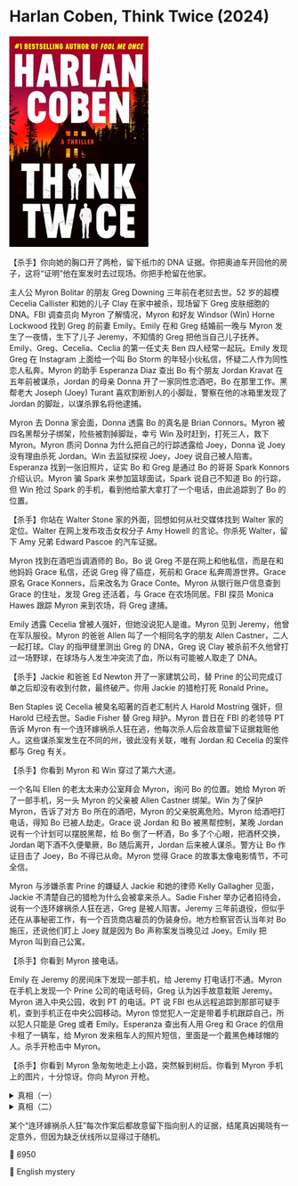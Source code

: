 # Harlan Coben, Think Twice (2024)

<img src=images/2024_cover.jpg width=250/>

【杀手】你向她的胸口开了两枪，留下纸巾的 DNA 证据。你把奥迪车开回他的房子，这将“证明”他在案发时去过现场。你把手枪留在他家。

主人公 Myron Bolitar 的朋友 Greg Downing 三年前在老挝去世。52 岁的超模 Cecelia Callister 和她的儿子 Clay 在家中被杀，现场留下 Greg 皮肤细胞的 DNA。FBI 调查员向 Myron 了解情况，Myron 和好友 Windsor (Win) Horne Lockwood 找到 Greg 的前妻 Emily。Emily 在和 Greg 结婚前一晚与 Myron 发生了一夜情，生下了儿子 Jeremy，不知情的 Greg 把他当自己儿子抚养。Emily、Greg、Cecelia、Ceclia 的第一任丈夫 Ben 四人经常一起玩。Emily 发现 Greg 在 Instagram 上面给一个叫 Bo Storm 的年轻小伙私信，怀疑二人作为同性恋人私奔。Myron 的助手 Esperanza Diaz 查出 Bo 有个朋友 Jordan Kravat 在五年前被谋杀，Jordan 的母亲 Donna 开了一家同性恋酒吧，Bo 在那里工作。黑帮老大 Joseph (Joey) Turant 喜欢割断别人的小脚趾，警察在他的冰箱里发现了 Jordan 的脚趾，以谋杀罪名将他逮捕。

Myron 去 Donna 家会面，Donna 透露 Bo 的真名是 Brian Connors。Myron 被四名黑帮分子绑架，险些被割掉脚趾，幸亏 Win 及时赶到，打死三人，救下 Myron。Myron 质问 Donna 为什么把自己的行踪透露给 Joey，Donna 说 Joey 没有理由杀死 Jordan。Win 去监狱探视 Joey，Joey 说自己被人陷害。Esperanza 找到一张旧照片，证实 Bo 和 Greg 是通过 Bo 的哥哥 Spark Konnors 介绍认识。Myron 骗 Spark 来参加篮球面试，Spark 说自己不知道 Bo 的行踪，但 Win 抢过 Spark 的手机，看到他给蒙大拿打了一个电话，由此追踪到了 Bo 的位置。

【杀手】你站在 Walter Stone 家的外面，回想如何从社交媒体找到 Walter 家的定位。Walter 在网上发布攻击女权分子 Amy Howell 的言论。你杀死 Walter，留下 Amy 兄弟 Edward Pascoe 的汽车证据。

Myron 找到在酒吧当调酒师的 Bo。Bo 说 Greg 不是在网上和他私信，而是在和他妈妈 Grace 私信，还说 Greg 得了癌症，死前和 Grace 私奔周游世界。Grace 原名 Grace Konners，后来改名为 Grace Conte。Myron 从银行账户信息查到 Grace 的住址，发现 Greg 还活着，与 Grace 在农场同居。FBI 探员 Monica Hawes 跟踪 Myron 来到农场，将 Greg 逮捕。

Emily 透露 Cecelia 曾被人强奸，但她没说犯人是谁。Myron 见到 Jeremy，他曾在军队服役。Myron 的爸爸 Allen 叫了一个相同名字的朋友 Allen Castner，二人一起打球。Clay 的指甲缝里测出 Greg 的 DNA，Greg 说 Clay 被杀前不久他曾打过一场野球，在球场与人发生冲突流了血，所以有可能被人取走了 DNA。

【杀手】Jackie 和爸爸 Ed Newton 开了一家建筑公司，替 Prine 的公司完成订单之后却没有收到付款，最终破产。你用 Jackie 的猎枪打死 Ronald Prine。

Ben Staples 说 Cecelia 被臭名昭著的百老汇制片人 Harold Mostring 强奸，但 Harold 已经去世。Sadie Fisher 替 Greg 辩护。Myron 昔日在 FBI 的老领导 PT 告诉 Myron 有一个连环嫁祸杀人狂在逃，他每次杀人后会故意留下证据栽赃他人。这些谋杀案发生在不同的州，彼此没有关联，唯有 Jordan 和 Cecelia 的案件都与 Greg 有关。

【杀手】你看到 Myron 和 Win 穿过了第六大道。

一个名叫 Ellen 的老太太来办公室拜会 Myron，询问 Bo 的位置。她给 Myron 听了一部手机，另一头 Myron 的父亲被 Allen Castner 绑架。Win 为了保护 Myron，告诉了对方 Bo 所在的酒吧，Myron 的父亲脱离危险。Myron 给酒吧打电话，得知 Bo 已被人劫走。Grace 说 Jordan 和 Bo 被黑帮控制，某晚 Jordan 说有一个计划可以摆脱黑帮，给 Bo 倒了一杯酒，Bo 多了个心眼，把酒杯交换，Jordan 喝下酒不久便晕厥，Bo 随后离开，Jordan 后来被人谋杀。警方让 Bo 作证目击了 Joey，Bo 不得已从命。Myron 觉得 Grace 的故事太像电影情节，不可全信。

Myron 与涉嫌杀害 Prine 的嫌疑人 Jackie 和她的律师 Kelly Gallagher 见面，Jackie 不清楚自己的猎枪为什么会被拿来杀人。Sadie Fisher 举办记者招待会，说有一个连环嫁祸杀人狂在逃，Greg 是被人陷害。Jeremy 三年前退役，但似乎还在从事秘密工作，有一个百货商店雇员的伪装身份。地方检察官否认当年对 Bo 施压，还说他们盯上 Joey 就是因为 Bo 声称案发当晚见过 Joey。Emily 把 Myron 叫到自己公寓。

【杀手】你看到 Myron 接电话。

Emily 在 Jeremy 的房间床下发现一部手机，给 Jeremy 打电话打不通。Myron 在手机上发现一个 Prine 公司的电话号码，Greg 认为凶手故意栽赃 Jeremy。Myron 进入中央公园，收到 PT 的电话。PT 说 FBI 也从远程追踪到那部可疑手机，查到手机正在中央公园移动。Myron 惊觉犯人一定是带着手机跟踪自己，所以犯人只能是 Greg 或者 Emily。Esperanza 查出有人用 Greg 和 Grace 的信用卡租了一辆车，给 Myron 发来租车人的照片短信，里面是一个戴黑色棒球帽的人。杀手开枪击中 Myron。

【杀手】你看到 Myron 急匆匆地走上小路，突然躲到树后。你看到 Myron 手机上的图片，十分惊讶。你向 Myron 开枪。

<details><summary>真相（一）</summary>
连环杀手是 Grace，她是照片中戴棒球帽的人。Grace 开枪击中 Myron，Jeremy 试图阻止，Greg 看到 Grace 向自己儿子 Jeremy 开枪，抢先将 Grace 击毙。Grace 杀死 Jordan 是因为他毁了她儿子 Bo 的生活，陷害 Joey 是为了一石二鸟。
</details>

<details><summary>真相（二）</summary>
Greg 和 Grace 合作杀人，杀死 Clay 时被抓了皮肤，留下了 DNA 证据。Greg 被捕后 Grace 给 FBI 打了匿名电话，指出数起谋杀案都是同一凶手所为。Grace 杀死 Prine，替正在坐牢的 Greg 脱罪。Greg 最后跳楼自杀。
</details>

某个“连环嫁祸杀人狂”每次作案后都故意留下指向别人的证据，结尾真凶揭晓有一定意外，但因为缺乏伏线所以显得过于随机。

:link: 6950

:file_folder: English mystery
